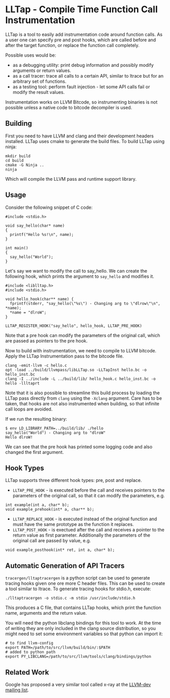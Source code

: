 # LLTap - Compile Time Function Call Instrumentation

LLTap is a tool to easily add instrumentation code around function calls. As a
user one can specify pre and post hooks, which are called before and after the
target function, or replace the function call completely.

Possible uses would be:

  * as a debugging utility: print debug information and possibly modify
      arguments or return values.
  * as a call tracer: trace all calls to a certain API, similar to ltrace but
      for an arbitrary set of functions.
  * as a testing tool: perform fault injection - let some API calls fail or
      modify the result values.

Instrumentation works on LLVM Bitcode, so instrumenting binaries is not
possible unless a native code to bitcode decompiler is used.


## Building

First you need to have LLVM and clang and their development headers installed.
LLTap uses cmake to generate the build files. To build LLTap using ninja:

    mkdir build
    cd build
    cmake -G Ninja ..
    ninja

Which will compile the LLVM pass and runtime support library.

## Usage

Consider the following snippet of C code:

```
#include <stdio.h>

void say_hello(char* name)
{
  printf("Hello %s!\n", name);
}

int main()
{
  say_hello("World");
}
```

Let's say we want to modify the call to say_hello. We can create the following
hook, which prints the argument to `say_hello` and modifies it.

```
#include <liblltap.h>
#include <stdio.h>

void hello_hook(char** name) {
  fprintf(stderr, "say_hello(\"%s\") - Changing arg to \"dlrow\"\n", *name);
  *name = "dlroW";
}

LLTAP_REGISTER_HOOK("say_hello", hello_hook, LLTAP_PRE_HOOK)
```

Note that a pre hook can modify the parameters of the original call, which are
passed as pointers to the pre hook.

Now to build with instrumentation, we need to compile to LLVM bitcode. Apply
the LLTap Instrumentation pass to the bitcode file.
```
clang -emit-llvm -c hello.c
opt -load ../build/llvmpass/libLLTap.so -LLTapInst hello.bc -o hello_inst.bc
clang -I ../include -L ../build/lib/ hello_hook.c hello_inst.bc -o hello -llltaprt
```
Note that it is also possible to streamline this build process by loading the
LLTap pass directly from `clang` using the `-Xclang` argument. Care has to be
taken, that hooks are not also instrumented when building, so that infinite
call loops are avoided.


If we run the resulting binary:

```
$ env LD_LIBRARY_PATH=../build/lib/ ./hello
say_hello("World") - Changing arg to "dlroW"
Hello dlroW!
```
We can see that the pre hook has printed some logging code and also changed the
first argument.

## Hook Types

LLTap supports three different hook types: pre, post and replace.

  * `LLTAP_PRE_HOOK` - is executed before the call and receives pointers to the
      parameters of the original call, so that it can modify the parameters,
      e.g.
```
int example(int a, char* b);
void example_prehook(int* a, char** b);
```
  * `LLTAP_REPLACE_HOOK` - is executed instead of the original function and
      must have the same prototype as the function it replaces.
  * `LLTAP_POST_HOOK` - is exectued after the call and receives a pointer to
      the return value as first parameter. Additionally the parameters of the
      original call are passed by value, e.g.
```
void example_posthook(int* ret, int a, char* b);
```

## Automatic Generation of API Tracers

`tracergen/lltaptracergen` is a python script can be used to generate tracing
hooks given one ore more C header files. This can be used to create a tool
similar to ltrace. To generate tracing hooks for stdio.h, execute:

    ./lltaptracergen -o stdio.c -m stdio /usr/include/stdio.h

This produces a C file, that contains LLTap hooks, which print the function
name, arguments and the return value.

You will need the python libclang bindings for this tool to work. At the time
of writing they are only included in the clang source distribution, so you
might need to set some environment variables so that python can import it:

    # to find llvm-config
    export PATH=/path/to/src/llvm/build/bin/:$PATH
    # added to python path
    export PY_LIBCLANG=/path/to/src/llvm/tools/clang/bindings/python


## Related Work

Google has proposed a very similar tool called x-ray at the
[LLVM-dev mailing list](http://lists.llvm.org/pipermail/llvm-dev/2016-April/098901.html).
